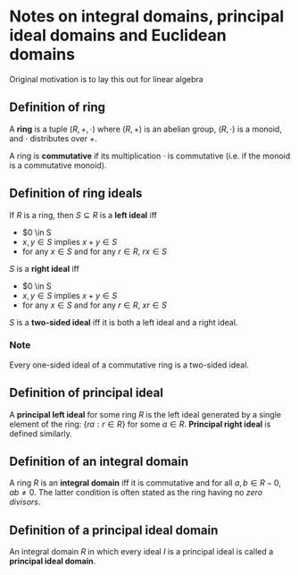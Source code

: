# Notes on integral domains, principal ideal domains and Euclidean domains
Original motivation is to lay this out for linear algebra

## Definition of ring
A **ring** is a tuple $(R, +, \cdot)$ where $(R, +)$ is an abelian group, $(R, \cdot)$ is a monoid, and $\cdot$ distributes over $+$.

A ring is **commutative** if its multiplication $\cdot$ is commutative (i.e. if the monoid is a commutative monoid).


## Definition of ring ideals
If $R$ is a ring, then $S \subseteq R$ is a **left ideal** iff

 - $0 \in S
 - $x, y \in S$ implies $x + y \in S$
 - for any $x \in S$ and for any $r \in R$, $rx \in S$

$S$ is a **right ideal** iff

 - $0 \in S
 - $x, y \in S$ implies $x + y \in S$
 - for any $x \in S$ and for any $r \in R$, $xr \in S$


$S$ is a **two-sided ideal** iff it is both a left ideal and a right ideal.

### Note
Every one-sided ideal of a commutative ring is a two-sided ideal.


## Definition of principal ideal
A **principal left ideal** for some ring $R$ is the left ideal generated by a single element of the ring: $\{ra : r \in R\}$ for some $a \in R$. **Principal right ideal** is defined similarly.


## Definition of an integral domain
A ring $R$ is an **integral domain** iff it is commutative and for all $a, b \in R - 0$, $ab \neq 0$. The latter condition is often stated as the ring having no *zero divisors*.


## Definition of a principal ideal domain
An integral domain $R$ in which every ideal $I$ is a principal ideal is called a **principal ideal domain**.
